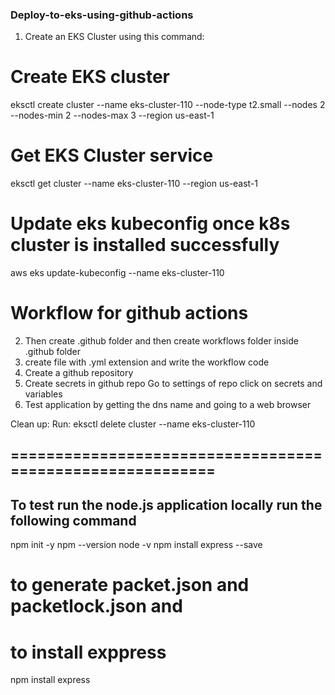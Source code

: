  ### Deploy-to-eks-using-github-actions

1. Create an EKS Cluster using this command:

# Create EKS cluster
  eksctl create cluster --name eks-cluster-110 --node-type t2.small --nodes 2 --nodes-min 2 --nodes-max 3 --region us-east-1

# Get EKS Cluster service
eksctl get cluster --name eks-cluster-110 --region us-east-1
 
 # Update eks kubeconfig once k8s cluster is installed successfully
aws eks update-kubeconfig --name eks-cluster-110

# Workflow for github actions

2. Then create .github folder and then create workflows folder inside .github folder 
3. create file with .yml extension and write the workflow code
4. Create a github repository 
5. Create secrets in github repo
        Go to settings of repo
        click on secrets and variables
6. Test application by getting the dns name and going to a web browser

Clean up: Run: eksctl delete cluster --name eks-cluster-110

## ==========================================================

## To test run the node.js application locally run the following command
npm init -y
 npm --version
 node -v
 npm install express --save
 

# to generate packet.json and packetlock.json and 
# to install exppress
npm install express